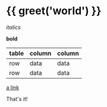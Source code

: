 # {{ greet('world') }}

*italics*

**bold**

table | column | column
------|--------|-------
  row |   data |   data
  row |   data |   data

[a link](example.com)

That's it!
